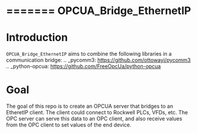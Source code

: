 =======
OPCUA_Bridge_EthernetIP
=======


Introduction
============

``OPCUA_Bridge_EthernetIP`` aims to combine the following libraries in a communication bridge:
.. _pycomm3: https://github.com/ottowayi/pycomm3
.. _python-opcua: https://github.com/FreeOpcUa/python-opcua

Goal
============

The goal of this repo is to create an OPCUA server that bridges to an EtheretIP client. The client could connect to Rockwell PLCs, VFDs, etc. The OPC server can serve this data to an OPC client, and also receive values from the OPC client to set values of the end device.
